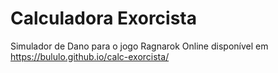 # Calculadora Exorcista
Simulador de Dano para o jogo Ragnarok Online disponível em
https://bululo.github.io/calc-exorcista/

